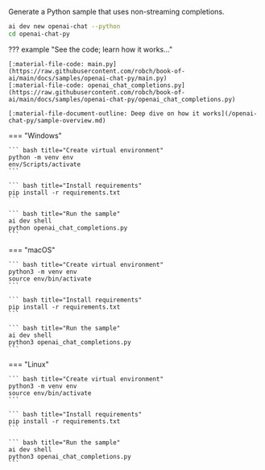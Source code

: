 Generate a Python sample that uses non-streaming completions.

``` bash
ai dev new openai-chat --python
cd openai-chat-py
```

??? example "See the code; learn how it works..."

    [:material-file-code: main.py](https://raw.githubusercontent.com/robch/book-of-ai/main/docs/samples/openai-chat-py/main.py)  
    [:material-file-code: openai_chat_completions.py](https://raw.githubusercontent.com/robch/book-of-ai/main/docs/samples/openai-chat-py/openai_chat_completions.py)  

    [:material-file-document-outline: Deep dive on how it works](/openai-chat-py/sample-overview.md)  

=== "Windows"

    ``` bash title="Create virtual environment"
    python -m venv env
    env/Scripts/activate
    ```

    ``` bash title="Install requirements"
    pip install -r requirements.txt
    ```

    ``` bash title="Run the sample"
    ai dev shell
    python openai_chat_completions.py
    ```

=== "macOS"

    ``` bash title="Create virtual environment"
    python3 -m venv env
    source env/bin/activate
    ```

    ``` bash title="Install requirements"
    pip install -r requirements.txt
    ```

    ``` bash title="Run the sample"
    ai dev shell
    python3 openai_chat_completions.py
    ```

=== "Linux"

    ``` bash title="Create virtual environment"
    python3 -m venv env
    source env/bin/activate
    ```

    ``` bash title="Install requirements"
    pip install -r requirements.txt
    ```

    ``` bash title="Run the sample"
    ai dev shell
    python3 openai_chat_completions.py
    ```
